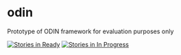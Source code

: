 # odin
Prototype of ODIN framework for evaluation purposes only

[![Stories in Ready](https://badge.waffle.io/timcnicholls/odin.png?label=ready&title=Ready)](https://waffle.io/timcnicholls/odin)
[![Stories in In Progress](https://badge.waffle.io/timcnicholls/odin.png?label=In%20Progress&title=In%20Progress)](https://waffle.io/timcnicholls/odin)

